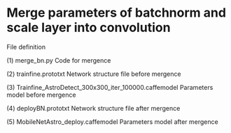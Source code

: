 # Merge parameters of batchnorm and scale layer into convolution
File definition

(1) merge_bn.py
Code for mergence

(2) trainfine.prototxt
Network structure file before mergence    

(3) Trainfine_AstroDetect_300x300_iter_100000.caffemodel
Parameters model before mergence

(4) deployBN.prototxt
Network structure file after mergence   

(5) MobileNetAstro_deploy.caffemodel
Parameters model after mergence

